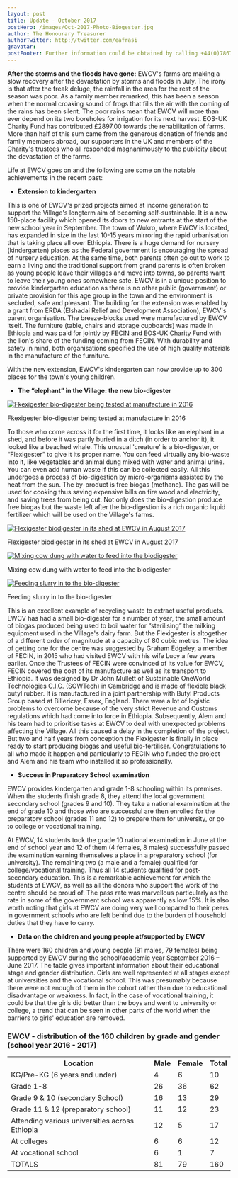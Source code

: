```yaml
---
layout: post
title: Update - October 2017
postHero: /images/Oct-2017-Photo-Biogester.jpg
author: The Honourary Treasurer
authorTwitter: http://twitter.com/eafrasi
gravatar: 
postFooter: Further information could be obtained by calling +44(0)7867 727445 or at <a href="mailto:eosukcharityfund@gmail.com">eosukcharityfund@gmail.com</a>
---
```


**After the storms and the floods have gone:**
EWCV's farms are making a slow recovery after the devastation by storms and floods in July. The irony is that after the freak deluge, the rainfall in the area for the rest of the season was poor. As a family member remarked, this has been a season when the normal croaking sound of frogs that fills the air with the coming of the rains has been silent. The poor rains mean that EWCV will more than ever depend on its two boreholes for irrigation for its next harvest. EOS-UK Charity Fund has contributed <span class="text-orange">£2897.00 towards the rehabilitation of farms</span>. More than half of this sum came from the generous donation of friends and family members abroad, our supporters in the UK and members of the Charity's trustees who all responded magnanimously to the publicity about the devastation of the farms. 

Life at EWCV goes on and the following are some on the notable achievements in the recent past:

- **Extension to kindergarten**

This is one of EWCV's prized projects aimed at income generation to support the Village's longterm aim of becoming self-sustainable. It is a new 150-place facility which opened its doors to new entrants at the start of the new school year in September. The town of Wukro, where EWCV is located, has expanded in size in the last 10-15 years mirroring the rapid urbanisation that is taking place all over Ethiopia. There is a huge demand for nursery (kindergarten) places as the Federal government is encouraging the spread of nursery education. At the same time, both parents often go out to work to earn a living and the traditional support from grand parents is often broken as young people leave their villages and move into towns, so parents want to leave their young ones somewhere safe. EWCV is in a unique position to provide kindergarten education as there is no other public (government) or private provision for this age group in the town and the environment is secluded, safe and pleasant. The building for the extension was enabled by a grant from ERDA (Elshadai Relief and Development Association), EWCV's parent organisation. The breeze-blocks used were manufactured by EWCV itself. The furniture (table, chairs and storage cupboards) was made in Ethiopia and was paid for jointly by [FECIN](http://fecin.woodsfords.uk/index.html) and <span class="text-orange">EOS-UK Charity Fund</span> with the lion's share of the funding coming from FECIN. With durability and safety in mind, both organisations specified the use of high quality materials in the manufacture of the furniture.

With the new extension, EWCV's kindergarten can now provide up to 300 places for the town's young children. 

- **The “elephant” in the Village: the new bio-digester**

<div class="bordered pull-left tiny">
  <a href="{{ base }}/images/Oct-2017-Photo-Biogester.jpg">
    <img src="{{ base }}/images/Oct-2017-Photo-Biogester-small.jpg" alt="Fkexigester bio-digester being tested at manufacture in 2016"
    class="img-responsive center-block" />
  </a>
  <div class="caption text-center">
    <p>
      Fkexigester bio-digester being tested at manufacture in 2016
    </p>
  </div>
</div>

To those who come across it for the first time, it looks like an elephant in a shed, and before it was partly buried in a ditch (in order to anchor it), it looked like a beached whale. This unusual 'creature' is a bio-digester, or “Flexigester” to give it its proper name. You can feed virtually any bio-waste into it, like vegetables and animal dung mixed with water and animal urine. You can even add human waste if this can be collected easily. All this undergoes a process of bio-digestion by micro-organisms assisted by the heat from the sun. The by-product is free biogas (methane). The gas will be used for cooking thus saving expensive bills on fire wood and electricity, and saving trees from being cut. Not only does the bio-digestion produce free biogas but the waste left after the bio-digestion is a rich organic liquid fertilizer which will be used on the Village's farms. 

<div class="row bordered tiny">
  <div class="col-sm-4 col-md-4 col-lg-4">
    <a href="{{ base }}/images/Oct-2017-Flexidigester-inflated.jpg">
      <img src="{{ base }}/images/Oct-2017-Flexidigester-inflated.jpg" alt="Flexigester biodigester in its shed at EWCV in August 2017"
      class="img-responsive center-block" />
    </a>
    <div class="caption text-center">
      <p>
        Flexigester biodigester in its shed at EWCV in August 2017
      </p>
    </div>
</div>
  <div class="col-sm-4 col-md-4 col-lg-4">
    <a href="{{ base }}/images/Oct-2017-Feeding-animal-dung.jpg">
      <img src="{{ base }}/images/Oct-2017-Feeding-animal-dung.jpg" alt="Mixing cow dung with water to feed into the biodigester"
      class="img-responsive center-block" />
    </a>
    <div class="caption text-center">
      <p>
        Mixing cow dung with water to feed into the biodigester
      </p>
    </div>
  </div>
  <div class="col-sm-4 col-md-4 col-lg-4">
    <a href="{{ base }}/images/Oct-2017-Slurry-for-decomposition-activation.jpg">
      <img src="{{ base }}/images/Oct-2017-Slurry-for-decomposition-activation.jpg" alt="Feeding slurry in to the bio-digester"
      class="img-responsive center-block" />
    </a>
    <div class="caption text-center">
      <p>
        Feeding slurry in to the bio-digester
      </p>
    </div>
  </div>
</div>

This is an excellent example of recycling waste to extract useful products. EWCV has had a small bio-digester for a number of year, the small amount of biogas produced being used to boil water for “sterilising” the milking equipment used in the Village's dairy farm. But the Flexigester is altogether of a different order of magnitude at a capacity of 80 cubic metres. The idea of getting one for the centre was suggested by Graham Edgeley,  a member of FECIN, in 2015 who had visited EWCV with his wife Lucy a few years earlier. Once the Trustees of FECIN were convinced of its value for EWCV,  FECIN covered the cost of its manufacture as well as its transport to Ethiopia. It was designed by Dr John Mullett of Sustainable OneWorld Technologies C.I.C. (SOWTech) in Cambridge and is made of flexible black butyl rubber. It is manufactured in a joint partnership with Butyl Products Group based at Billericay, Essex, England. There were a lot of logistic problems to overcome because of the very strict Revenue and Customs regulations which had come into force in Ethiopia. Subsequently, Alem and his team had to prioritise tasks at EWCV to deal with unexpected problems affecting the Village. All this caused a delay in the completion of the project. But two and half years from conception the Flexigester is finally in place ready to start producing biogas and useful bio-fertiliser. Congratulations to all who made it happen and particularly to FECIN who funded the project and Alem and his team who installed it so professionally.

- **Success in Preparatory School examination**

EWCV provides kindergarten and grade 1-8 schooling within its premises. When the students finish grade 8, they attend the local government secondary school (grades 9 and 10). They take a national examination at the end of grade 10 and those who are successful are then enrolled for the preparatory school (grades 11 and 12) to prepare them for university, or go to college or vocational training.

At EWCV, 14 students took the grade 10 national examination in June at the end of school year and 12 of them (4 females, 8 males) successfully passed the examination earning themselves a place in a preparatory school (for university). The remaining two (a male and a female) qualified for college/vocational training. Thus all 14 students qualified for post-secondary education. This is a remarkable achievement for which the students of EWCV, as well as all the donors who support the work of the centre should be proud of. The pass rate was marvellous particularly as the rate in some of the government school was apparently as low 15%. It is also worth noting that girls at EWCV are doing very well compared to their peers in government schools who are left behind due to the burden of household duties that they have to carry.

- **Data on the children and young people at/supported by EWCV**

There were 160 children and young people (81 males, 79 females) being supported by EWCV during the school/academic year September 2016 – June 2017. The table gives important information about their educational stage and gender distribution. Girls are well represented at all stages except at universities and the vocational school. This was presumably because there were not enough of them in the cohort rather than due to educational disadvantage or weakness. In fact, in the case of vocational training, it could be that the girls did better than the boys and went to university or college, a trend that can be seen in other parts of the world when the barriers to girls' education are removed.


<div class="panel panel-primary">
  <div class="panel-heading">
    <h3 class="panel-title">EWCV - distribution of the 160 children by grade and gender (school year 2016 - 2017)</h3>
  </div>
  <table class="table table-bordred text-success">
  <tr class="bg-success">
    <th>Location</th>
    <th>Male</th>
    <th>Female</th>
    <th>Total</th>
  </tr>
  <tr>
    <td>KG/Pre-KG (6 years and under)</td>
    <td>4</td><td>6</td><td>10</td>
  </tr>
  <tr>
    <td>Grade 1-8</td>
    <td>26</td><td>36</td><td>62</td>
  </tr>
  <tr>
    <td>Grade 9 &amp; 10 (secondary School)</td>
    <td>16</td><td>13</td><td>29</td>
  </tr>
  <tr>
    <td>Grade 11 &amp; 12 (preparatory school)</td>
    <td>11</td><td>12</td><td>23</td>
  </tr>
  <tr>
    <td>Attending various universities across Ethiopia</td>
    <td>12</td><td>5</td><td>17</td>
  </tr>
  <tr>
    <td>At colleges</td>
    <td>6</td><td>6</td><td>12</td>
  </tr>
  <tr>
    <td>At vocational school</td>
    <td>6</td><td>1</td><td>7</td>
  </tr>
  <tr class="bg-success">
    <td>TOTALS</td>
    <td>81</td><td>79</td><td>160</td>
  </tr>
  </table>
</div>


